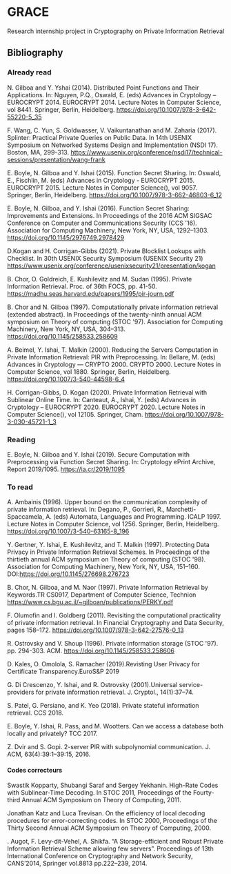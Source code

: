 # GRACE
Research internship project in Cryptography on Private Information Retrieval

## Bibliography

### Already read
N. Gilboa and Y. Yshai (2014). Distributed Point Functions and Their Applications. In: Nguyen, P.Q., Oswald, E. (eds) Advances in Cryptology – EUROCRYPT 2014. EUROCRYPT 2014. Lecture Notes in Computer Science, vol 8441. Springer, Berlin, Heidelberg. https://doi.org/10.1007/978-3-642-55220-5_35

F. Wang, C. Yun, S. Goldwasser, V. Vaikuntanathan and M. Zaharia (2017). Splinter: Practical Private Queries on Public Data. In 14th USENIX Symposium on Networked Systems Design and Implementation (NSDI 17). Boston, MA, 299-313. https://www.usenix.org/conference/nsdi17/technical-sessions/presentation/wang-frank

E. Boyle, N. Gilboa and Y. Ishai (2015). Function Secret Sharing. In: Oswald, E., Fischlin, M. (eds) Advances in Cryptology - EUROCRYPT 2015. EUROCRYPT 2015. Lecture Notes in Computer Science(), vol 9057. Springer, Berlin, Heidelberg. https://doi.org/10.1007/978-3-662-46803-6_12

E. Boyle, N. Gilboa, and Y. Ishai (2016). Function Secret Sharing: Improvements and Extensions. In Proceedings of the 2016 ACM SIGSAC Conference on Computer and Communications Security (CCS '16). Association for Computing Machinery, New York, NY, USA, 1292–1303. https://doi.org/10.1145/2976749.2978429

D.Kogan and H. Corrigan-Gibbs (2021). Private Blocklist Lookups with Checklist. In 30th USENIX Security Symposium (USENIX Security 21) https://www.usenix.org/conference/usenixsecurity21/presentation/kogan

B. Chor, O. Goldreich, E. Kushilevitz and M. Sudan (1995). Private Information Retrieval. Proc. of 36th FOCS, pp. 41-50. https://madhu.seas.harvard.edu/papers/1995/pir-journ.pdf

B. Chor and N. Gilboa (1997). Computationally private information retrieval (extended abstract). In Proceedings of the twenty-ninth annual ACM symposium on Theory of computing (STOC '97). Association for Computing Machinery, New York, NY, USA, 304–313. https://doi.org/10.1145/258533.258609

A. Beimel, Y. Ishai, T. Malkin (2000). Reducing the Servers Computation in Private Information Retrieval: PIR with Preprocessing. In: Bellare, M. (eds) Advances in Cryptology — CRYPTO 2000. CRYPTO 2000. Lecture Notes in Computer Science, vol 1880. Springer, Berlin, Heidelberg. https://doi.org/10.1007/3-540-44598-6_4

H. Corrigan-Gibbs, D. Kogan (2020). Private Information Retrieval with Sublinear Online Time. In: Canteaut, A., Ishai, Y. (eds) Advances in Cryptology – EUROCRYPT 2020. EUROCRYPT 2020. Lecture Notes in Computer Science(), vol 12105. Springer, Cham. https://doi.org/10.1007/978-3-030-45721-1_3

### Reading

E. Boyle, N. Gilboa and Y. Ishai (2019). Secure Computation with Preprocessing via Function Secret Sharing. In: Cryptology ePrint Archive, Report 2019/1095. https://ia.cr/2019/1095

### To read

A. Ambainis (1996). Upper bound on the communication complexity of private information retrieval. In: Degano, P., Gorrieri, R., Marchetti-Spaccamela, A. (eds) Automata, Languages and Programming. ICALP 1997. Lecture Notes in Computer Science, vol 1256. Springer, Berlin, Heidelberg. https://doi.org/10.1007/3-540-63165-8_196

Y. Gertner, Y. Ishai, E. Kushilevitz, and T. Malkin (1997). Protecting Data Privacy in
Private Information Retrieval Schemes. In Proceedings of the thirtieth annual ACM symposium on Theory of computing (STOC '98). Association for Computing Machinery, New York, NY, USA, 151–160. DOI:https://doi.org/10.1145/276698.276723

B. Chor, N. Gilboa, and M. Naor (1997). Private Information Retrieval by Keywords.TR CS0917, Department of Computer Science, Technion https://www.cs.bgu.ac.il/~gilboan/publications/PERKY.pdf

F. Olumofin and I. Goldberg (2011). Revisiting the computational practicality of private information retrieval. In Financial Cryptography and Data Security, pages 158–172. https://doi.org/10.1007/978-3-642-27576-0_13

R. Ostrovsky and V. Shoup (1996). Private information storage (STOC '97). pp. 294-303. ACM. https://doi.org/10.1145/258533.258606

D. Kales, O. Omolola, S. Ramacher (2019).Revisting User Privacy for Certificate Transparency.EuroS&P 2019

G. Di Crescenzo, Y. Ishai, and R. Ostrovsky (2001).Universal service-providers for private information retrieval. J. Cryptol., 14(1):37–74.

S. Patel, G. Persiano, and K. Yeo (2018). Private stateful information retrieval. CCS 2018.

 E. Boyle, Y. Ishai, R. Pass, and M. Wootters. Can we access a database
both locally and privately? TCC 2017.

Z. Dvir and S. Gopi. 2-server PIR with subpolynomial communication. J. ACM, 63(4):39:1–39:15, 2016.

#### Codes correcteurs

Swastik Kopparty, Shubangi Saraf and Sergey Yekhanin. High-Rate Codes with Sublinear-Time Decoding. In STOC 2011, Proceedings of the Fourty-third Annual ACM Symposium on Theory of Computing, 2011.

Jonathan Katz and Luca Trevisan. On the efficiency of local decoding procedures for error-correcting codes. In STOC 2000, Proceedings of the Thirty Second Annual ACM Symposium on Theory of Computing, 2000.

. Augot, F. Levy-dit-Vehel, A. Shikfa. “A Storage-efficient and Robust Private Information Retrieval Scheme allowing few servers”. Proceedings of 13th International Conference on Cryptography and Network Security, CANS’2014, Springer vol.8813 pp.222–239, 2014.